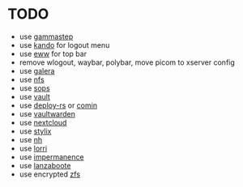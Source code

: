 # TODO

- use [gammastep](https://gitlab.com/chinstrap/gammastep)
- use [kando](https://github.com/kando-menu/kando) for logout menu
- use [eww](https://github.com/elkowar/eww) for top bar
- remove wlogout, waybar, polybar, move picom to xserver config
- use [galera](https://galeracluster.com/)
- use [nfs](https://en.wikipedia.org/wiki/Network_File_System)
- use [sops](https://github.com/Mic92/sops-nix)
- use [vault](https://github.com/hashicorp/vault)
- use [deploy-rs](https://github.com/serokell/deploy-rs) or
  [comin](https://github.com/nlewo/comin)
- use [vaultwarden](https://github.com/dani-garcia/vaultwarden)
- use [nextcloud](https://github.com/nextcloud/server)
- use [stylix](https://github.com/danth/stylix)
- use [nh](https://github.com/viperML/nh)
- use [lorri](https://github.com/nix-community/lorri/)
- use [impermanence](https://github.com/nix-community/impermanence)
- use [lanzaboote](https://github.com/nix-community/lanzaboote)
- use encrypted
  [zfs](https://discourse.nixos.org/t/unlock-encrypted-zfs-via-ssh-on-boot)
